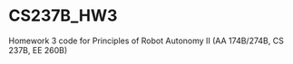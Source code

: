 # CS237B_HW3
 Homework 3 code for Principles of Robot Autonomy II (AA 174B/274B, CS 237B, EE 260B) 
